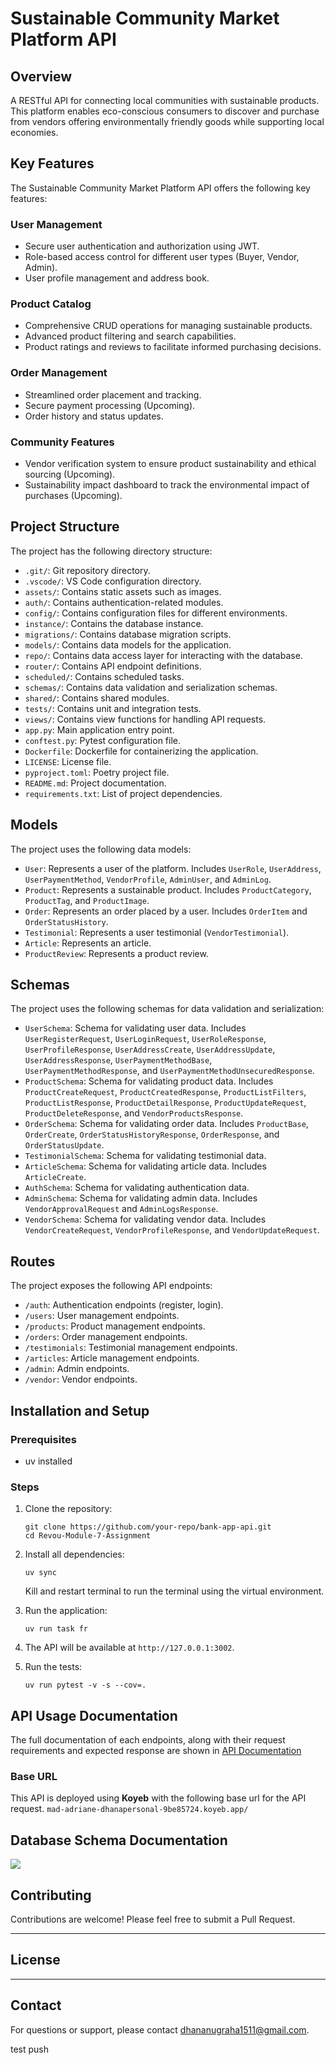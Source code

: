 # Sustainable Community Market Platform API

## Overview

A RESTful API for connecting local communities with sustainable products. This platform enables eco-conscious consumers to discover and purchase from vendors offering environmentally friendly goods while supporting local economies.

## Key Features

The Sustainable Community Market Platform API offers the following key features:

### User Management
- Secure user authentication and authorization using JWT.
- Role-based access control for different user types (Buyer, Vendor, Admin).
- User profile management and address book.

### Product Catalog
- Comprehensive CRUD operations for managing sustainable products.
- Advanced product filtering and search capabilities.
- Product ratings and reviews to facilitate informed purchasing decisions.

### Order Management
- Streamlined order placement and tracking.
- Secure payment processing (Upcoming).
- Order history and status updates.

### Community Features
- Vendor verification system to ensure product sustainability and ethical sourcing (Upcoming).
- Sustainability impact dashboard to track the environmental impact of purchases (Upcoming).
## Project Structure

The project has the following directory structure:

- `.git/`: Git repository directory.
- `.vscode/`: VS Code configuration directory.
- `assets/`: Contains static assets such as images.
- `auth/`: Contains authentication-related modules.
- `config/`: Contains configuration files for different environments.
- `instance/`: Contains the database instance.
- `migrations/`: Contains database migration scripts.
- `models/`: Contains data models for the application.
- `repo/`: Contains data access layer for interacting with the database.
- `router/`: Contains API endpoint definitions.
- `scheduled/`: Contains scheduled tasks.
- `schemas/`: Contains data validation and serialization schemas.
- `shared/`: Contains shared modules.
- `tests/`: Contains unit and integration tests.
- `views/`: Contains view functions for handling API requests.
- `app.py`: Main application entry point.
- `conftest.py`: Pytest configuration file.
- `Dockerfile`: Dockerfile for containerizing the application.
- `LICENSE`: License file.
- `pyproject.toml`: Poetry project file.
- `README.md`: Project documentation.
- `requirements.txt`: List of project dependencies.

## Models

The project uses the following data models:

- `User`: Represents a user of the platform. Includes `UserRole`, `UserAddress`, `UserPaymentMethod`, `VendorProfile`, `AdminUser`, and `AdminLog`.
- `Product`: Represents a sustainable product. Includes `ProductCategory`, `ProductTag`, and `ProductImage`.
- `Order`: Represents an order placed by a user. Includes `OrderItem` and `OrderStatusHistory`.
- `Testimonial`: Represents a user testimonial (`VendorTestimonial`).
- `Article`: Represents an article.
- `ProductReview`: Represents a product review.

## Schemas

The project uses the following schemas for data validation and serialization:

- `UserSchema`: Schema for validating user data. Includes `UserRegisterRequest`, `UserLoginRequest`, `UserRoleResponse`, `UserProfileResponse`, `UserAddressCreate`, `UserAddressUpdate`, `UserAddressResponse`, `UserPaymentMethodBase`, `UserPaymentMethodResponse`, and `UserPaymentMethodUnsecuredResponse`.
- `ProductSchema`: Schema for validating product data. Includes `ProductCreateRequest`, `ProductCreatedResponse`, `ProductListFilters`, `ProductListResponse`, `ProductDetailResponse`, `ProductUpdateRequest`, `ProductDeleteResponse`, and `VendorProductsResponse`.
- `OrderSchema`: Schema for validating order data. Includes `ProductBase`, `OrderCreate`, `OrderStatusHistoryResponse`, `OrderResponse`, and `OrderStatusUpdate`.
- `TestimonialSchema`: Schema for validating testimonial data.
- `ArticleSchema`: Schema for validating article data. Includes `ArticleCreate`.
- `AuthSchema`: Schema for validating authentication data.
- `AdminSchema`: Schema for validating admin data. Includes `VendorApprovalRequest` and `AdminLogsResponse`.
- `VendorSchema`: Schema for validating vendor data. Includes `VendorCreateRequest`, `VendorProfileResponse`, and `VendorUpdateRequest`.

## Routes

The project exposes the following API endpoints:

- `/auth`: Authentication endpoints (register, login).
- `/users`: User management endpoints.
- `/products`: Product management endpoints.
- `/orders`: Order management endpoints.
- `/testimonials`: Testimonial management endpoints.
- `/articles`: Article management endpoints.
- `/admin`: Admin endpoints.
- `/vendor`: Vendor endpoints.

## Installation and Setup

### Prerequisites
- uv installed

### Steps
1. Clone the repository:
   ```
   git clone https://github.com/your-repo/bank-app-api.git
   cd Revou-Module-7-Assignment
   ```

2. Install all dependencies:
   ```
   uv sync
   ```
   Kill and restart terminal to run the terminal using the virtual environment.

3. Run the application:
   ```
   uv run task fr
   ```

4. The API will be available at `http://127.0.0.1:3002`.
   
5. Run the tests:
   ```
   uv run pytest -v -s --cov=.
   ```

## API Usage Documentation

The full documentation of each endpoints, along with their request requirements and expected  response are shown in [API Documentation](https://6uvtx8to8t.apidog.io/)

### Base URL
This API is deployed using **Koyeb**  with the following base url for the API request.
`mad-adriane-dhanapersonal-9be85724.koyeb.app/`

## Database Schema Documentation
<img src="https://github.com/DhanaNugraha/ruparawi-backend/blob/main/assets/Rupa%20Rawi%202.png">


## Contributing
Contributions are welcome! Please feel free to submit a Pull Request.

---
## License

---

## Contact
For questions or support, please contact [dhananugraha1511@gmail.com](mailto:dhananugraha1511@gmail.com).


test push
